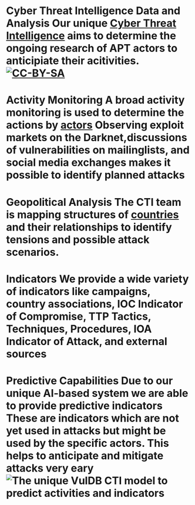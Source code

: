 # Cyber Threat                  Intelligence Data and Analysis Our unique                [Cyber Threat Intelligence](https://vuldb.com/?kb.cti) aims to determine the ongoing research of APT actors to anticipiate their acitivities.[![CC-BY-SA](https://i.creativecommons.org/l/by-sa/4.0/88x31.png)](#license) #
# Activity Monitoring A broad activity monitoring is used to determine the actions by [actors](https://vuldb.com/?actor) Observing exploit markets on the Darknet,discussions of vulnerabilities on mailinglists,                and social media exchanges makes it possible to identify planned attacks #
# Geopolitical Analysis The CTI team is mapping structures of [countries](https://vuldb.com/?country) and their relationships to identify tensions and possible attack scenarios. #
# Indicators We provide a wide variety of indicators like campaigns, country associations, IOC Indicator of Compromise, TTP Tactics, Techniques, Procedures, IOA Indicator of Attack, and external sources #
# Predictive Capabilities Due to our unique AI-based system we are able to provide predictive indicators These are indicators which are not yet used in attacks but might be used by the specific actors. This helps to anticipate and mitigate attacks very eary ![The unique VulDB CTI model to predict activities and indicators](https://vuldb.com/documentation/images/cti_model.png)
